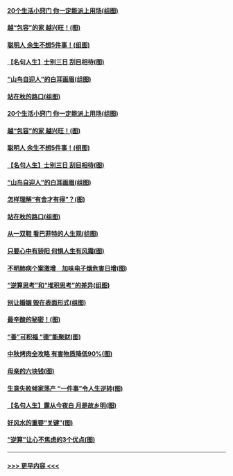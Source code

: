 #### [20个生活小窍门 你一定能派上用场(组图)](../pages/p8/907510.md?t=09161333) 
#### [越“包容”的家 越兴旺！(图)](../pages/p8/907328.md?t=09161333) 
#### [聪明人 余生不想5件事！(组图)](../pages/p8/907364.md?t=09161333) 
#### [【名句人生】士别三日 刮目相待(图)](../pages/p8/906988.md?t=09161333) 
#### [“山鸟自迎人”的白耳画眉(组图)](../pages/p8/907332.md?t=09161333) 
#### [站在秋的路口(组图)](../pages/p8/906914.md?t=09161333) 
#### [20个生活小窍门 你一定能派上用场(组图)](../pages/p8/907510.md?t=09161333) 
#### [越“包容”的家 越兴旺！(图)](../pages/p8/907328.md?t=09161333) 
#### [聪明人 余生不想5件事！(组图)](../pages/p8/907364.md?t=09161333) 
#### [【名句人生】士别三日 刮目相待(图)](../pages/p8/906988.md?t=09161333) 
#### [“山鸟自迎人”的白耳画眉(组图)](../pages/p8/907332.md?t=09161333) 
#### [怎样理解“有舍才有得”？(图)](../pages/p8/906872.md?t=09161333) 
#### [站在秋的路口(组图)](../pages/p8/906914.md?t=09161333) 
#### [从一双鞋 看巴菲特的人生观(组图)](../pages/p8/907311.md?t=09161333) 
#### [只要心中有骄阳 何惧人生有风霜(图)](../pages/p8/907320.md?t=09161333) 
#### [不明肺病个案激增　加味电子烟危害日增(图)](../pages/p8/907307.md?t=09161333) 
#### [“逆算思考”和“堆积思考”的差异(组图)](../pages/p8/907229.md?t=09161333) 
#### [别让婚姻 毁在表面形式(组图)](../pages/p8/907118.md?t=09161333) 
#### [最辛酸的秘密！(图)](../pages/p8/906327.md?t=09161333) 
#### [“善”可积福 “德”能聚财(图)](../pages/p8/906906.md?t=09161333) 
#### [中秋烤肉全攻略 有害物质降低90%(图)](../pages/p8/907227.md?t=09161333) 
#### [母亲的六块钱(图)](../pages/p8/907107.md?t=09161333) 
#### [生意失败倾家荡产 “一件事”令人生逆转(图)](../pages/p8/907101.md?t=09161333) 
#### [【名句人生】露从今夜白 月是故乡明(图)](../pages/p8/906558.md?t=09161333) 
#### [好风水的重要“关键”(图)](../pages/p8/907087.md?t=09161333) 
#### [“逆算”让心不焦虑的3个优点(图)](../pages/p8/907070.md?t=09161333) 

----
#### [ >>> 更早内容 <<< ](../indexes/p8-earlier.md)
